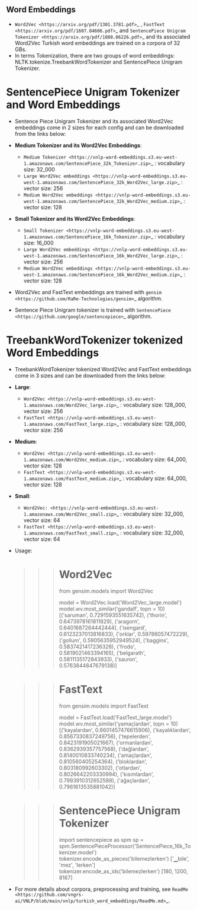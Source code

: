 **Word Embeddings**
----------
- `Word2Vec <https://arxiv.org/pdf/1301.3781.pdf>`_ , `FastText <https://arxiv.org/pdf/1607.04606.pdf>`_ and `SentencePiece Unigram Tokenizer <https://arxiv.org/pdf/1808.06226.pdf>`_ and its associated Word2Vec Turkish word embeddings are trained on a corpora of 32 GBs.
- In terms Tokenization, there are two groups of word embeddings: NLTK.tokenize.TreebankWordTokenizer and SentencePiece Unigram Tokenizer.

SentencePiece Unigram Tokenizer and Word Embeddings
===================================

- Sentence Piece Unigram Tokenizer and its associated Word2Vec embeddings come in 2 sizes for each config and can be downloaded from the links below:

- **Medium Tokenizer and its Word2Vec Embeddings**:
    - `Medium Tokenizer <https://vnlp-word-embeddings.s3.eu-west-1.amazonaws.com/SentencePiece_32k_Tokenizer.zip>`_ : vocabulary size: 32_000
    - `Large Word2Vec embeddings <https://vnlp-word-embeddings.s3.eu-west-1.amazonaws.com/SentencePiece_32k_Word2Vec_large.zip>`_ : vector size: 256
    - `Medium Word2Vec embeddings <https://vnlp-word-embeddings.s3.eu-west-1.amazonaws.com/SentencePiece_32k_Word2Vec_medium.zip>`_ : vector size: 128
- **Small Tokenizer and its Word2Vec Embeddings**:
    - `Small Tokenizer <https://vnlp-word-embeddings.s3.eu-west-1.amazonaws.com/SentencePiece_16k_Tokenizer.zip>`_ : vocabulary size: 16_000
    - `Large Word2Vec embeddings <https://vnlp-word-embeddings.s3.eu-west-1.amazonaws.com/SentencePiece_16k_Word2Vec_large.zip>`_ : vector size: 256
    - `Medium Word2Vec embeddings <https://vnlp-word-embeddings.s3.eu-west-1.amazonaws.com/SentencePiece_16k_Word2Vec_medium.zip>`_ : vector size: 128

- Word2Vec and FastText embeddings are trained with `gensim <https://github.com/RaRe-Technologies/gensim>`_ algorithm.
- Sentence Piece Unigram tokenizer is trained with `SentencePiece <https://github.com/google/sentencepiece>`_  algorithm.


TreebankWordTokenizer tokenized Word Embeddings
===================================
- TreebankWordTokenizer tokenized Word2Vec and FastText embeddings come in 3 sizes and can be downloaded from the links below:

- **Large**:
    - `Word2Vec <https://vnlp-word-embeddings.s3.eu-west-1.amazonaws.com/Word2Vec_large.zip>`_ : vocabulary size: 128_000, vector size: 256
    - `FastText <https://vnlp-word-embeddings.s3.eu-west-1.amazonaws.com/FastText_large.zip>`_ : vocabulary size: 128_000, vector size: 256

- **Medium**:
    - `Word2Vec <https://vnlp-word-embeddings.s3.eu-west-1.amazonaws.com/Word2Vec_medium.zip>`_ : vocabulary size: 64_000, vector size: 128
    - `FastText <https://vnlp-word-embeddings.s3.eu-west-1.amazonaws.com/FastText_medium.zip>`_ : vocabulary size: 64_000, vector size: 128
	
- **Small**:
    - `Word2Vec: <https://vnlp-word-embeddings.s3.eu-west-1.amazonaws.com/Word2Vec_small.zip>`_ : vocabulary size: 32_000, vector size: 64
    - `FastText <https://vnlp-word-embeddings.s3.eu-west-1.amazonaws.com/FastText_small.zip>`_ : vocabulary size: 32_000, vector size: 64

- Usage:
    >>> # Word2Vec
    >>> from gensim.models import Word2Vec
    >>> 
    >>> model = Word2Vec.load('Word2Vec_large.model')
    >>> model.wv.most_similar('gandalf', topn = 10)
    [('saruman', 0.7291593551635742),
    ('thorin', 0.6473978161811829),
    ('aragorn', 0.6401687264442444),
    ('isengard', 0.6123237013816833),
    ('orklar', 0.59786057472229),
    ('gollum', 0.5905635952949524),
    ('baggins', 0.5837421417236328),
    ('frodo', 0.5819021463394165),
    ('belgarath', 0.5811135172843933),
    ('sauron', 0.5763844847679138)]
    
    >>> # FastText
    >>> from gensim.models import FastText
    >>> 
    >>> model = FastText.load('FastText_large.model')
    >>> model.wv.most_similar('yamaçlardan', topn = 10)
    [('kayalardan', 0.8601457476615906),
    ('kayalıklardan', 0.8567330837249756),
    ('tepelerden', 0.8423191905021667),
    ('ormanlardan', 0.8362939357757568),
    ('dağlardan', 0.8140010833740234),
    ('amaçlardan', 0.810560405254364),
    ('bloklardan', 0.803180992603302),
    ('otlardan', 0.8026642203330994),
    ('kısımlardan', 0.7993910312652588),
    ('ağaçlardan', 0.7961613535881042)]

    >>> # SentencePiece Unigram Tokenizer
    >>> import sentencepiece as spm
    >>> sp = spm.SentencePieceProcessor('SentencePiece_16k_Tokenizer.model')
    >>> tokenizer.encode_as_pieces('bilemezlerken')
    ['▁bile', 'mez', 'lerken']
    >>> tokenizer.encode_as_ids('bilemezlerken')
    [180, 1200, 8167]

 - For more details about corpora, preprocessing and training, see `ReadMe <https://github.com/vngrs-ai/VNLP/blob/main/vnlp/turkish_word_embeddings/ReadMe.md>`_. 